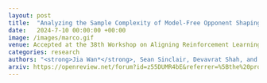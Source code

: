 ```yaml
---
layout: post
title:  "Analyzing the Sample Complexity of Model-Free Opponent Shaping"
date:   2024-7-10 00:00:00 +00:00
image: /images/marco.gif
venue: Accepted at the 38th Workshop on Aligning Reinforcement Learning Experimentalists and Theorists (ARLET), the <strong>International Conference on Machine Learning (ICML)</strong>, 2024, Vienna, Austria.
categories: research
authors: "<strong>Jia Wan*</strong>, Sean Sinclair, Devavrat Shah, and Martin Wainwright"
arxiv: https://openreview.net/forum?id=z55DUMR4bE&referrer=%5Bthe%20profile%20of%20Jia%20Wan%5D(%2Fprofile%3Fid%3D~Jia_Wan3)
---
```

